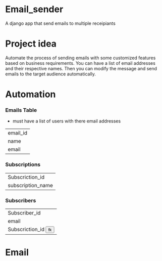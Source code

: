 # Email_sender

A django app that send emails to multiple receipiants

# Project idea

<p>Automate the process of sending emails with some customized features based on business requirements. You can have a list of email addresses and their respective names. Then you can modify the message and send emails to the target audience automatically.</p>

# Automation

<h3> Emails Table</h3>

- must have a list of users with there email addresses
<table>
<tr><td>email_id</td></tr>
<tr><td>name</td></tr>
<tr><td>email</td></tr>
</table>

<h3> Subscriptions</h3>

<table>
<tr><td>Subscriction_id</td></tr>
<tr><td>subscription_name</td></tr>
</table>

<h3> Subscribers</h3>

<table>
<tr><td>Subscriber_id</td></tr>
<tr><td>email</td></tr>
<tr><td>Subscriction_id <small bg-color='blue'><button>fk</button></small></td></tr>
</table>

<h1>Email</h1>
